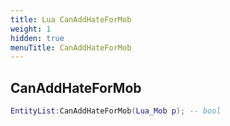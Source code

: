 ```yaml
---
title: Lua CanAddHateForMob
weight: 1
hidden: true
menuTitle: CanAddHateForMob
---
```

## CanAddHateForMob
```lua
EntityList:CanAddHateForMob(Lua_Mob p); -- bool
```